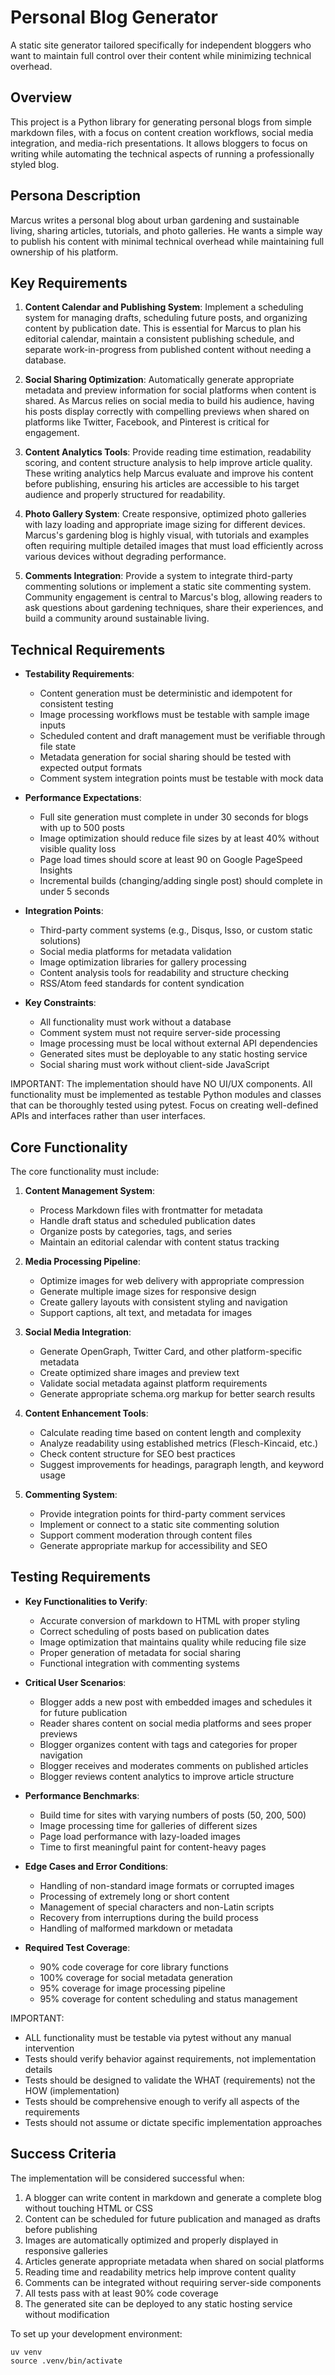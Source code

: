 # Personal Blog Generator

A static site generator tailored specifically for independent bloggers who want to maintain full control over their content while minimizing technical overhead.

## Overview

This project is a Python library for generating personal blogs from simple markdown files, with a focus on content creation workflows, social media integration, and media-rich presentations. It allows bloggers to focus on writing while automating the technical aspects of running a professionally styled blog.

## Persona Description

Marcus writes a personal blog about urban gardening and sustainable living, sharing articles, tutorials, and photo galleries. He wants a simple way to publish his content with minimal technical overhead while maintaining full ownership of his platform.

## Key Requirements

1. **Content Calendar and Publishing System**: Implement a scheduling system for managing drafts, scheduling future posts, and organizing content by publication date. This is essential for Marcus to plan his editorial calendar, maintain a consistent publishing schedule, and separate work-in-progress from published content without needing a database.

2. **Social Sharing Optimization**: Automatically generate appropriate metadata and preview information for social platforms when content is shared. As Marcus relies on social media to build his audience, having his posts display correctly with compelling previews when shared on platforms like Twitter, Facebook, and Pinterest is critical for engagement.

3. **Content Analytics Tools**: Provide reading time estimation, readability scoring, and content structure analysis to help improve article quality. These writing analytics help Marcus evaluate and improve his content before publishing, ensuring his articles are accessible to his target audience and properly structured for readability.

4. **Photo Gallery System**: Create responsive, optimized photo galleries with lazy loading and appropriate image sizing for different devices. Marcus's gardening blog is highly visual, with tutorials and examples often requiring multiple detailed images that must load efficiently across various devices without degrading performance.

5. **Comments Integration**: Provide a system to integrate third-party commenting solutions or implement a static site commenting system. Community engagement is central to Marcus's blog, allowing readers to ask questions about gardening techniques, share their experiences, and build a community around sustainable living.

## Technical Requirements

- **Testability Requirements**:
  - Content generation must be deterministic and idempotent for consistent testing
  - Image processing workflows must be testable with sample image inputs
  - Scheduled content and draft management must be verifiable through file state
  - Metadata generation for social sharing should be tested with expected output formats
  - Comment system integration points must be testable with mock data

- **Performance Expectations**:
  - Full site generation must complete in under 30 seconds for blogs with up to 500 posts
  - Image optimization should reduce file sizes by at least 40% without visible quality loss
  - Page load times should score at least 90 on Google PageSpeed Insights
  - Incremental builds (changing/adding single post) should complete in under 5 seconds

- **Integration Points**:
  - Third-party comment systems (e.g., Disqus, Isso, or custom static solutions)
  - Social media platforms for metadata validation
  - Image optimization libraries for gallery processing
  - Content analysis tools for readability and structure checking
  - RSS/Atom feed standards for content syndication

- **Key Constraints**:
  - All functionality must work without a database
  - Comment system must not require server-side processing
  - Image processing must be local without external API dependencies
  - Generated sites must be deployable to any static hosting service
  - Social sharing must work without client-side JavaScript

IMPORTANT: The implementation should have NO UI/UX components. All functionality must be implemented as testable Python modules and classes that can be thoroughly tested using pytest. Focus on creating well-defined APIs and interfaces rather than user interfaces.

## Core Functionality

The core functionality must include:

1. **Content Management System**:
   - Process Markdown files with frontmatter for metadata
   - Handle draft status and scheduled publication dates
   - Organize posts by categories, tags, and series
   - Maintain an editorial calendar with content status tracking

2. **Media Processing Pipeline**:
   - Optimize images for web delivery with appropriate compression
   - Generate multiple image sizes for responsive design
   - Create gallery layouts with consistent styling and navigation
   - Support captions, alt text, and metadata for images

3. **Social Media Integration**:
   - Generate OpenGraph, Twitter Card, and other platform-specific metadata
   - Create optimized share images and preview text
   - Validate social metadata against platform requirements
   - Generate appropriate schema.org markup for better search results

4. **Content Enhancement Tools**:
   - Calculate reading time based on content length and complexity
   - Analyze readability using established metrics (Flesch-Kincaid, etc.)
   - Check content structure for SEO best practices
   - Suggest improvements for headings, paragraph length, and keyword usage

5. **Commenting System**:
   - Provide integration points for third-party comment services
   - Implement or connect to a static site commenting solution
   - Support comment moderation through content files
   - Generate appropriate markup for accessibility and SEO

## Testing Requirements

- **Key Functionalities to Verify**:
  - Accurate conversion of markdown to HTML with proper styling
  - Correct scheduling of posts based on publication dates
  - Image optimization that maintains quality while reducing file size
  - Proper generation of metadata for social sharing
  - Functional integration with commenting systems

- **Critical User Scenarios**:
  - Blogger adds a new post with embedded images and schedules it for future publication
  - Reader shares content on social media platforms and sees proper previews
  - Blogger organizes content with tags and categories for proper navigation
  - Blogger receives and moderates comments on published articles
  - Blogger reviews content analytics to improve article structure

- **Performance Benchmarks**:
  - Build time for sites with varying numbers of posts (50, 200, 500)
  - Image processing time for galleries of different sizes
  - Page load performance with lazy-loaded images
  - Time to first meaningful paint for content-heavy pages

- **Edge Cases and Error Conditions**:
  - Handling of non-standard image formats or corrupted images
  - Processing of extremely long or short content
  - Management of special characters and non-Latin scripts
  - Recovery from interruptions during the build process
  - Handling of malformed markdown or metadata

- **Required Test Coverage**:
  - 90% code coverage for core library functions
  - 100% coverage for social metadata generation
  - 95% coverage for image processing pipeline
  - 95% coverage for content scheduling and status management

IMPORTANT: 
- ALL functionality must be testable via pytest without any manual intervention
- Tests should verify behavior against requirements, not implementation details
- Tests should be designed to validate the WHAT (requirements) not the HOW (implementation)
- Tests should be comprehensive enough to verify all aspects of the requirements
- Tests should not assume or dictate specific implementation approaches

## Success Criteria

The implementation will be considered successful when:

1. A blogger can write content in markdown and generate a complete blog without touching HTML or CSS
2. Content can be scheduled for future publication and managed as drafts before publishing
3. Images are automatically optimized and properly displayed in responsive galleries
4. Articles generate appropriate metadata when shared on social platforms
5. Reading time and readability metrics help improve content quality
6. Comments can be integrated without requiring server-side components
7. All tests pass with at least 90% code coverage
8. The generated site can be deployed to any static hosting service without modification

To set up your development environment:
```
uv venv
source .venv/bin/activate
```